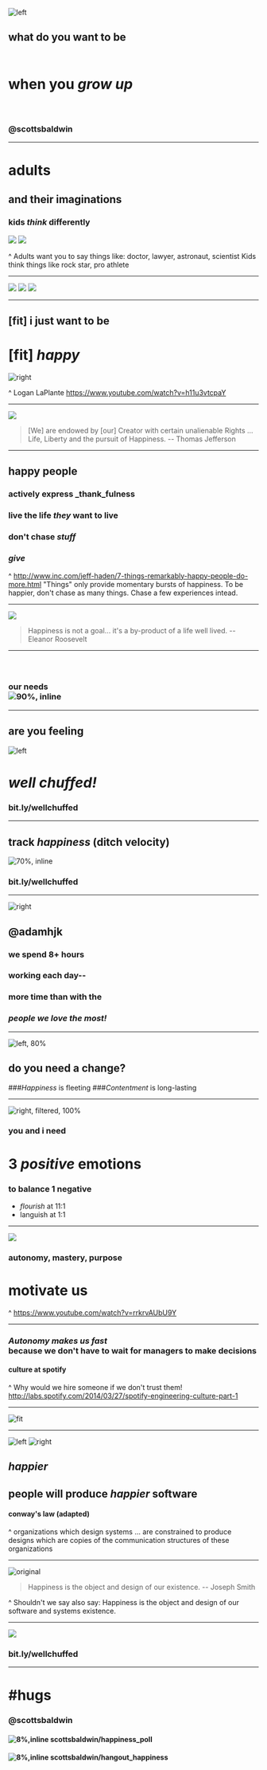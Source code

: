 ![left](./img/joe_and_me.jpg)

## what do you want to be<br/><br/>


# when you _grow up_

### <br/><br/>@scottsbaldwin

---

# adults 
## and their imaginations

### **kids _think_ differently**

![](./img/lincoln.jpg)
![](./img/astronaut.jpg)

^ Adults want you to say things like: doctor, lawyer, astronaut, scientist
Kids think things like rock star, pro athlete

---

![](./img/jaco.jpg)
![](./img/jordan.jpg)
![](./img/dad_and_me.jpg)

---

## [fit] i just want to be
# [fit] _happy_

![right](./img/logan_laplante.png)

^ Logan LaPlante
https://www.youtube.com/watch?v=h11u3vtcpaY

---

![](./img/jefferson.jpg)

> [We] are endowed by [our] Creator with certain unalienable Rights ... Life, Liberty and the pursuit of Happiness.
-- Thomas Jefferson

---

## happy people

<!--
+ make good friends
+ actively pursue goals
+ do what you excel at as often as you can
-->

### actively express _thank_fulness
### live the life _they_ want to live
### don't chase _stuff_
### _give_

^ http://www.inc.com/jeff-haden/7-things-remarkably-happy-people-do-more.html
"Things" only provide momentary bursts of happiness. To be happier, don't chase as many things. Chase a few experiences intead.

---

![](./img/eleanor_roosevelt.jpg)

> Happiness is not a goal...
> it's a by-product of a life well lived.
-- Eleanor Roosevelt

---

### <br/><br/>our needs<br/> ![90%, inline](./img/maslow.png)

---

## are you feeling

![left](./img/chuffed_cat.jpg)

# _well chuffed!_

### bit.ly/wellchuffed

---

## track _happiness_ (ditch velocity)

![70%, inline](./img/hangout_happiness.png)

### bit.ly/wellchuffed

---

![right](./img/adamhjk.jpg)
## @adamhjk

### we spend 8+ hours
### working each day--
### more time than with the 
### _**people we love the most!**_

---

![left, 80%](./img/change_triangle.png)
## do you need a change?

###_Happiness_ is fleeting
###_Contentment_ is long-lasting

---

![right, filtered, 100%](./img/scale.png)

### you and i need

# **3 _positive_ emotions**

### to balance **1** negative

- _flourish_ at 11:1
- languish at 1:1

---


![](./img/mastery.jpg)
### autonomy, mastery, purpose

# motivate us

^
https://www.youtube.com/watch?v=rrkrvAUbU9Y

---

###  _Autonomy makes us fast_<br/>because we don't have to wait for managers to make decisions

#### culture at spotify

^
Why would we hire someone if we don't trust them!
http://labs.spotify.com/2014/03/27/spotify-engineering-culture-part-1

---

![fit](./img/alignment.png)

---

![left](./img/silos.jpg)
![right](./img/happy_team.jpg)

## **_happier_**
## people will produce _happier_ software
#### conway's law (adapted)

^ organizations which design systems ... are constrained to produce designs which are copies of the communication structures of these organizations

---

![original](./img/milky_way.jpg)

> Happiness is the 
> object and design of our existence.
-- Joseph Smith

^
Shouldn't we say also say: Happiness is the object and design of our software and systems existence.

---

![](./img/eleven.jpg)

### bit.ly/wellchuffed

---

# #hugs
### @scottsbaldwin
#### ![8%,inline](./img/github.png) scottsbaldwin/happiness_poll
#### ![8%,inline](./img/github.png) scottsbaldwin/hangout_happiness
